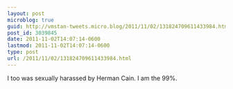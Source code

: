 ```yaml
---
layout: post
microblog: true
guid: http://vmstan-tweets.micro.blog/2011/11/02/131824709611433984.html
post_id: 3039845
date: 2011-11-02T14:07:14-0600
lastmod: 2011-11-02T14:07:14-0600
type: post
url: /2011/11/02/131824709611433984.html
---
```

I too was sexually harassed by Herman Cain. I am the 99%.
